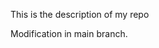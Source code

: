 This is the description of my repo



















































Modification in main branch.

















